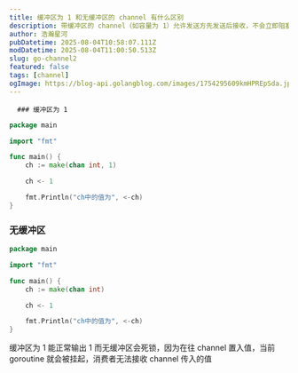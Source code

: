 ```yaml
---
title: 缓冲区为 1 和无缓冲区的 channel 有什么区别
description: 带缓冲区的 channel（如容量为 1）允许发送方先发送后接收，不会立即阻塞；而无缓冲区的 channel 发送操作会阻塞当前 goroutine，直到有接收方同步接收，否则会造成死锁。因此缓冲区提供了发送和接收的解耦能力。
author: 浩瀚星河
pubDatetime: 2025-08-04T10:58:07.111Z
modDatetime: 2025-08-04T11:00:50.513Z
slug: go-channel2
featured: false
tags: [channel]
ogImage: https://blog-api.golangblog.com/images/1754295609kmHPREpSda.jpg
---
```


      ### 缓冲区为 1

```go
package main

import "fmt"

func main() {
	ch := make(chan int, 1)

	ch <- 1

	fmt.Println("ch中的值为", <-ch)
}
```

### 无缓冲区

```go
package main

import "fmt"

func main() {
	ch := make(chan int)

	ch <- 1

	fmt.Println("ch中的值为", <-ch)
}
```

缓冲区为 1 能正常输出 1
而无缓冲区会死锁，因为在往 channel 置入值，当前 goroutine 就会被挂起，消费者无法接收 channel 传入的值
